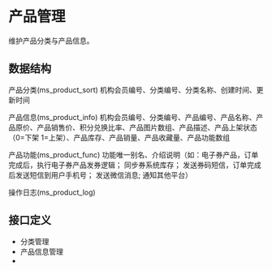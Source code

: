 # 产品管理

维护产品分类与产品信息。

## 数据结构

产品分类(ms_product_sort)
机构会员编号、分类编号、分类名称、创建时间、更新时间

产品信息(ms_product_info)
机构会员编号、分类编号、产品编号、产品名称、产品原价、产品销售价、积分兑换比率、产品图片数组、产品描述、产品上架状态（0=下架 1=上架）、产品库存、产品销量、产品收藏量、产品功能数组

产品功能(ms_product_func)
功能唯一别名、介绍说明（如：电子券产品，订单完成后，执行电子券产品发券逻辑； 同步券系统库存；  发送券码短信，订单完成后发送短信到用户手机号；  发送微信消息; 通知其他平台）

操作日志(ms_product_log)

## 接口定义

- 分类管理
- 产品信息管理
- 
 
